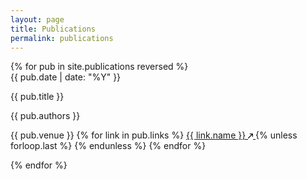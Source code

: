 ```yaml
---
layout: page
title: Publications
permalink: publications
---
```


<div class="custom-font">
    {% for pub in site.publications reversed %}
    <div class="mt-4 md:mt-8" key="{{ pub.id }}">
        <div class="flex space-x-4 md:space-x-8">
            <div class="text-base md:text-lg font-bold text-stone-700 dark:text-stone-100">{{ pub.date | date: "%Y" }}</div>
            <div class="flex flex-col space-y-0">
                <p class="text-base md:text-lg font-bold !my-0 dark:text-stone-100">{{ pub.title }}</p>
                <p class="text-base md:text-lg text-stone-500 dark:text-stone-300 ">{{ pub.authors }}</p>
                <p class="text-[.8rem] md:text-[1rem] text-gray-400 -mt-1">
                    <span>{{ pub.venue }}</span>
                    {% for link in pub.links %}
                        <a href="{{ link.url }}" target="_blank" class="inline-flex items-center text-whitepx-4 text-base ml-1 !no-underline hover:!underline">
                            {{ link.name }}
                            <svg xmlns="http://www.w3.org/2000/svg" width="8" height="8" viewBox="0 0 10 10" class="ml-1 mt-1">
                                <path d="M7.849,15.54,14.76,8.629v2.988a.833.833,0,0,0,1.667,0v-5a.832.832,0,0,0-.833-.833h-5a.833.833,0,1,0,0,1.667h2.988L6.671,14.362A.833.833,0,0,0,7.849,15.54Z" transform="translate(-6.427 -5.784)" fill="currentColor"/>
                            </svg>
                        </a>
                        {% unless forloop.last %} {% endunless %}
                    {% endfor %}
                </p>
            </div>
        </div>
    </div>
    {% endfor %}
</div>
